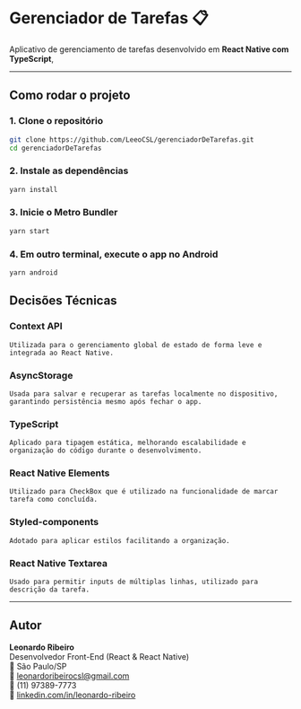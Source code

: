 # Gerenciador de Tarefas 📋

Aplicativo de gerenciamento de tarefas desenvolvido em **React Native com TypeScript**,

---

## Como rodar o projeto

### 1. Clone o repositório

```bash
git clone https://github.com/LeeoCSL/gerenciadorDeTarefas.git
cd gerenciadorDeTarefas
```

### 2. Instale as dependências

```bash
yarn install
```

### 3. Inicie o Metro Bundler

```bash
yarn start
```

### 4. Em outro terminal, execute o app no Android

```bash
yarn android
```

## Decisões Técnicas

### Context API

    Utilizada para o gerenciamento global de estado de forma leve e integrada ao React Native.

### AsyncStorage

    Usada para salvar e recuperar as tarefas localmente no dispositivo, garantindo persistência mesmo após fechar o app.

### TypeScript

    Aplicado para tipagem estática, melhorando escalabilidade e organização do código durante o desenvolvimento.

### React Native Elements

    Utilizado para CheckBox que é utilizado na funcionalidade de marcar tarefa como concluída.

### Styled-components

    Adotado para aplicar estilos facilitando a organização.

### React Native Textarea

    Usado para permitir inputs de múltiplas linhas, utilizado para descrição da tarefa.

---

## Autor

**Leonardo Ribeiro**  
Desenvolvedor Front-End (React & React Native)  
📍 São Paulo/SP  
📧 leonardoribeirocsl@gmail.com  
📱 (11) 97389-7773  
🔗 [linkedin.com/in/leonardo-ribeiro](https://www.linkedin.com/in/leonardo-ribeiro/)
